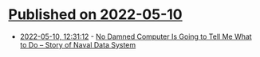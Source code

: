 # [Published on 2022-05-10](index.md)

* [2022-05-10, 12:31:12](https://news.ycombinator.com/item?id=31326276) - [No Damned Computer Is Going to Tell Me What to Do – Story of Naval Data System](https://ethw.org/First-Hand:No_Damned_Computer_is_Going_to_Tell_Me_What_to_DO_-_The_Story_of_the_Naval_Tactical_Data_System,_NTDS)
